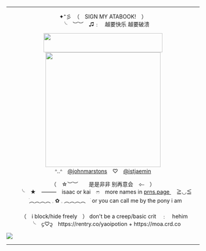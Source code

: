 ***

<p align="center">
  ✦⁺彡　（　SIGN MY ATABOOK!　）<br>　╰　︶︶　♫﹕　越要快乐 越要破溃
</p>

<p align="center">
  <img width="310" height="50" src="https://i.imgur.com/FYhS0Lk.gif"> <br> <img width="300" height="300" src="https://cdn.discordapp.com/attachments/1241248741739073618/1258826629195632761/VideoStar.gif?ex=66897528&is=668823a8&hm=5593294633db79fa539be480715ab30fa4bdbd5d5c60408bf4790947c1283325&"> <br> ᐢ..ᐢ　<a href="https://github.com/johnmarstons" target="_blank">@johnmarstons</a>　♡　<a href="https://github.com/istjaemin" target="_blank">@istjaemin</a>
</p>

<p align="center">
（　☆︶︶　　是是非非 别再意会　⟡⎯　）<br>　╰　★　⸻　isaac or kai　ෆ　more names in <u> prns.page </u>　≧◡≦　<br> ㅤׂ︵︵︵︵ 𓈒  ✿  𓈒 ︵︵︵︵ㅤׂ or you can call me by the pony i am <br> 　 <br>　（　i block/hide freely　） don't be a creep/basic crit　﹕　hehim <br>　╰　᧔♡᧓　https://rentry.co/yaoipotion + https://moa.crd.co
</p>


![](https://komarev.com/ghpvc/?username=yaoipotion)

***
